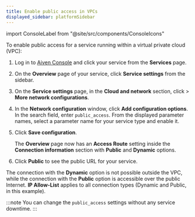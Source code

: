 ```yaml
---
title: Enable public access in VPCs
displayed_sidebar: platformSidebar
---
```


import ConsoleLabel from "@site/src/components/ConsoleIcons"

To enable public access for a service running within a virtual private cloud (VPC):

1. Log in to [Aiven Console](https://console.aiven.io) and click your
   service from the **Services** page.

1. On the **Overview** page of your service, click **Service
   settings** from the sidebar.

1. On the **Service settings** page, in the **Cloud and
   network** section, click <ConsoleLabel name="actions"/> > **More network configurations**.

1. In the **Network configuration** window, click **Add configuration
   options**. In the search field, enter `public_access`. From the
   displayed parameter names, select a parameter name for your service
   type and enable it.

1. Click **Save configuration**.

   The **Overview** page now has an **Access Route** setting inside the
   **Connection information** section with **Public** and **Dynamic**
   options.

1. Click **Public** to see the public URL for your service.

The connection with the **Dynamic** option is not possible outside the
VPC, while the connection with the **Public** option is accessible over
the public Internet. **IP Allow-List** applies to all connection types
(Dynamic and Public, in this example).

:::note
You can change the `public_access` settings without any service
downtime.
:::
